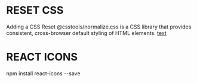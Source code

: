 # RESET CSS
Adding a CSS Reset
@csstools/normalize.css is a CSS library that provides consistent, cross-browser default styling of HTML elements.
[text](https://github.com/csstools/normalize.css)

# REACT ICONS
npm install react-icons --save